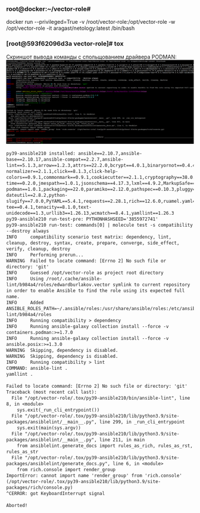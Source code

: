 ###  root@docker:~/vector-role# 
docker run --privileged=True -v /root/vector-role:/opt/vector-role -w /opt/vector-role -it aragast/netology:latest /bin/bash

###  [root@593f62096d3a vector-role]#  tox 
Скриншот вывода команды c спольщованием  драйвера PODMAN:
![img_3.png](img_3.png)


    py39-ansible210 installed: ansible==2.10.7,ansible-base==2.10.17,ansible-compat==2.2.7,ansible-lint==5.1.3,arrow==1.2.3,attrs==22.2.0,bcrypt==4.0.1,binaryornot==0.4.4,bracex==2.3.post1,Cerberus==1.3.2,certifi==2022.12.7,cffi==1.15.1,chardet==5.1.0,charset-normalizer==2.1.1,click==8.1.3,click-help-colors==0.9.1,commonmark==0.9.1,cookiecutter==2.1.1,cryptography==38.0.4,distro==1.8.0,enrich==1.2.7,idna==3.4,Jinja2==3.1.2,jinja2-time==0.2.0,jmespath==1.0.1,jsonschema==4.17.3,lxml==4.9.2,MarkupSafe==2.1.1,molecule==3.4.0,molecule-podman==1.0.1,packaging==22.0,paramiko==2.12.0,pathspec==0.10.3,pluggy==0.13.1,pycparser==2.21,Pygments==2.13.0,PyNaCl==1.5.0,pyrsistent==0.19.2,python-dateutil==2.8.2,python-slugify==7.0.0,PyYAML==5.4.1,requests==2.28.1,rich==12.6.0,ruamel.yaml==0.17.21,ruamel.yaml.clib==0.2.7,selinux==0.3.0,six==1.16.0,subprocess-tee==0.4.1,tenacity==8.1.0,text-unidecode==1.3,urllib3==1.26.13,wcmatch==8.4.1,yamllint==1.26.3
    py39-ansible210 run-test-pre: PYTHONHASHSEED='3855972741'
    py39-ansible210 run-test: commands[0] | molecule test -s compatibility --destroy always
    INFO     compatibility scenario test matrix: dependency, lint, cleanup, destroy, syntax, create, prepare, converge, side_effect, verify, cleanup, destroy
    INFO     Performing prerun...
    WARNING  Failed to locate command: [Errno 2] No such file or directory: 'git'
    INFO     Guessed /opt/vector-role as project root directory
    INFO     Using /root/.cache/ansible-lint/b984a4/roles/edwardburlakov.vector symlink to current repository in order to enable Ansible to find the role using its expected full name.
    INFO     Added ANSIBLE_ROLES_PATH=~/.ansible/roles:/usr/share/ansible/roles:/etc/ansible/roles:/root/.cache/ansible-lint/b984a4/roles
    INFO     Running compatibility > dependency
    INFO     Running ansible-galaxy collection install --force -v containers.podman:>=1.7.0
    INFO     Running ansible-galaxy collection install --force -v ansible.posix:>=1.3.0
    WARNING  Skipping, dependency is disabled.
    WARNING  Skipping, dependency is disabled.
    INFO     Running compatibility > lint
    COMMAND: ansible-lint .
    yamllint .

    Failed to locate command: [Errno 2] No such file or directory: 'git'
    Traceback (most recent call last):
      File "/opt/vector-role/.tox/py39-ansible210/bin/ansible-lint", line 8, in <module>
        sys.exit(_run_cli_entrypoint())
      File "/opt/vector-role/.tox/py39-ansible210/lib/python3.9/site-packages/ansiblelint/__main__.py", line 299, in _run_cli_entrypoint
        sys.exit(main(sys.argv))
      File "/opt/vector-role/.tox/py39-ansible210/lib/python3.9/site-packages/ansiblelint/__main__.py", line 211, in main
        from ansiblelint.generate_docs import rules_as_rich, rules_as_rst, rules_as_str
      File "/opt/vector-role/.tox/py39-ansible210/lib/python3.9/site-packages/ansiblelint/generate_docs.py", line 6, in <module>
        from rich.console import render_group
    ImportError: cannot import name 'render_group' from 'rich.console' (/opt/vector-role/.tox/py39-ansible210/lib/python3.9/site-packages/rich/console.py)
    ^CERROR: got KeyboardInterrupt signal

    Aborted!
